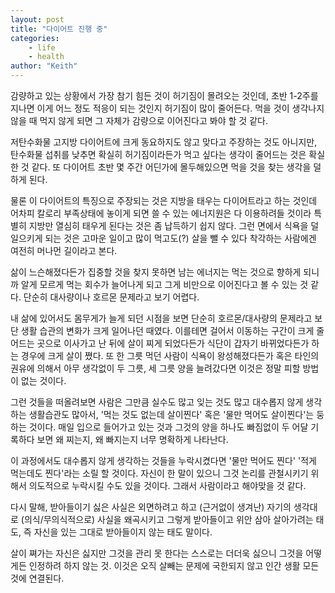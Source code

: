 ```yaml
---
layout: post
title: "다이어트 진행 중"
categories:
    - life
    - health
author: "Keith"
---
```


감량하고 있는 상황에서 가장 참기 힘든 것이 허기짐이 몰려오는 것인데, 초반 1-2주를 지나면 이게 어느 정도 적응이 되는 것인지 허기짐이 많이 줄어든다. 먹을 것이 생각나지 않을 때 먹지 않게 되면 그 자체가 감량으로 이어진다고 봐야 할 것 같다.

저탄수화물 고지방 다이어트에 크게 동요하지도 않고 맞다고 주장하는 것도 아니지만, 탄수화물 섭취를 낮추면 확실히 허기짐이라든가 먹고 싶다는 생각이 줄어드는 것은 확실한 것 같다. 또 다이어트 초반 몇 주간 어딘가에 몰두해있으면 먹을 것을 찾는 생각을 덜 하게 된다. 

물론 이 다이어트의 특징으로 주장되는 것은 지방을 태우는 다이어트라고 하는 것인데 어차피 칼로리 부족상태에 놓이게 되면 쓸 수 있는 에너지원은 다 이용하려들 것이라 특별히 지방만 열심히 태우게 된다는 것은 좀 납득하기 쉽지 않다. 그런 면에서 식욕을 덜 일으키게 되는 것은 고마운 일이고 많이 먹고도(?) 살을 뺄 수 있다 착각하는 사람에겐 여전히 머나먼 길이라고 본다.

삶이 느슨해졌다든가 집중할 것을 찾지 못하면 남는 에너지는 먹는 것으로 향하게 되니까 알게 모르게 먹는 회수가 늘어나게 되고 그게 비만으로 이어진다고 볼 수 있는 것 같다. 단순히 대사량이나 호르몬 문제라고 보기 어렵다.

내 삶에 있어서도 몸무게가 늘게 되던 시점을 보면 단순히 호르몬/대사량의 문제라고 보단 생활 습관의 변화가 크게 일어나던 때였다. 이를테면 걸어서 이동하는 구간이 크게 줄어드는 곳으로 이사가고 난 뒤에 살이 찌게 되었다든가 식단이 갑자기 바뀌었다든가 하는 경우에 크게 살이 쪘다. 또 한 그릇 먹던 사람이 식욕이 왕성해졌다든가 혹은 타인의 권유에 의해서 아무 생각없이 두 그릇, 세 그릇 양을 늘려갔다면 이것은 정말 피할 방법이 없는 것이다.

그런 것들을 떠올려보면 사람은 그만큼 실수도 많고 잊는 것도 많고 대수롭지 않게 생각하는 생활습관도 많아서, '먹는 것도 없는데 살이찐다' 혹은 '물만 먹어도 살이찐다'는 둥 하는 것이다. 매일 입으로 들어가고 있는 것과 그것의 양을 하나도 빠짐없이 두 어달 기록하다 보면 왜 찌는지, 왜 빠지는지 너무 명확하게 나타난다. 

이 과정에서도 대수롭지 않게 생각하는 것들을 누락시켰다면 '물만 먹어도 찐다' '적게 먹는데도 찐다'라는 소릴 할 것이다. 자신이 한 말이 있으니 그것 논리를 관철시키기 위해서 의도적으로 누락시킬 수도 있을 것이다. 그래서 사람이라고 해야맞을 것 같다. 

다시 말해, 받아들이기 싫은 사실은 외면하려고 하고 (근거없이 생겨난) 자기의 생각대로 (의식/무의식적으로) 사실을 왜곡시키고 그렇게 받아들이고 위안 삼아 살아가려는 태도, 즉 자신을 있는 그대로 받아들이지 않는 태도 말이다.

살이 쪄가는 자신은 싫지만 그것을 관리 못 한다는 스스로는 더더욱 싫으니 그것을 어떻게든 인정하려 하지 않는 것. 이것은 오직 살빼는 문제에 국한되지 않고 인간 생활 모든 것에 연결된다. 